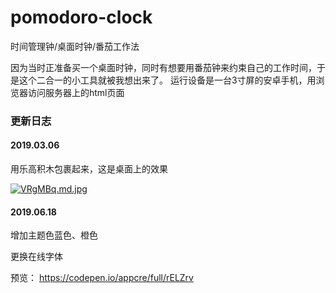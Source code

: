 # pomodoro-clock
时间管理钟/桌面时钟/番茄工作法

因为当时正准备买一个桌面时钟，同时有想要用番茄钟来约束自己的工作时间，于是这个二合一的小工具就被我想出来了。
运行设备是一台3寸屏的安卓手机，用浏览器访问服务器上的html页面

### 更新日志
#### 2019.03.06 
用乐高积木包裹起来，这是桌面上的效果
    
[![VRgMBq.md.jpg](https://s2.ax1x.com/2019/06/12/VRgMBq.md.jpg)](https://imgchr.com/i/VRgMBq)

#### 2019.06.18
增加主题色蓝色、橙色 

更换在线字体

预览：
https://codepen.io/appcre/full/rELZrv